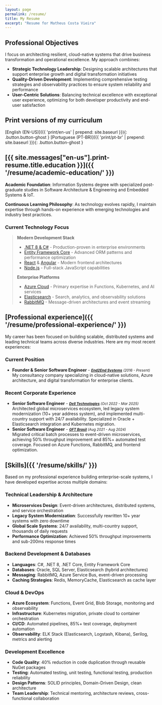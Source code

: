 ```yaml
---
layout: page
permalink: /resume/
title: My Resume
excerpt: "Resume for Matheus Costa Vieira"
---
```


## Professional Objectives

I focus on architecting resilient, cloud-native systems that drive business transformation and operational excellence. My approach combines:

* **Strategic Technology Leadership**: Designing scalable architectures that support enterprise growth and digital transformation initiatives
* **Quality-Driven Development**: Implementing comprehensive testing strategies and observability practices to ensure system reliability and performance
* **User-Centric Solutions**: Balancing technical excellence with exceptional user experience, optimizing for both developer productivity and end-user satisfaction

## Print versions of my curriculum

[English (EN-US)]({{ 'print/en-us'  | prepend: site.baseurl }}){: .button.button-ghost }
[Portuguese (PT-BR)]({{ 'print/pt-br'  | prepend: site.baseurl }}){: .button.button-ghost }

## [{{ site.messages["en-us"].print-resume.title.education }}]({{ '/resume/academic-education/' }})

**Academic Foundation**: Information Systems degree with specialized post-graduate studies in Software Architecture & Engineering and Embedded Systems & IoT.

**Continuous Learning Philosophy**: As technology evolves rapidly, I maintain expertise through hands-on experience with emerging technologies and industry best practices.

### Current Technology Focus

> **Modern Development Stack**
>
> * [.NET 8 & C#](https://docs.microsoft.com/dotnet/) - Production-proven in enterprise environments
> * [Entity Framework Core](https://docs.microsoft.com/ef/core/) - Advanced ORM patterns and performance optimization
> * [React](https://reactjs.org/) & [Angular](https://angular.io/) - Modern frontend architectures
> * [Node.js](https://nodejs.org/) - Full-stack JavaScript capabilities
>
> **Enterprise Platforms**
>
> * [Azure Cloud](https://azure.microsoft.com/) - Primary expertise in Functions, Kubernetes, and AI services
> * [Elasticsearch](https://www.elastic.co/) - Search, analytics, and observability solutions
> * [RabbitMQ](https://www.rabbitmq.com/) - Message-driven architectures and event streaming

## [Professional experience]({{ '/resume/professional-experience/' }})

My career has been focused on building scalable, distributed systems and leading technical teams across diverse industries. Here are my most recent experiences:

### Current Position

* **Founder & Senior Software Engineer** - <small>***[End2End Systems](https://end2end.com.br/)*** *(2016 - Present)*</small>  
  My consultancy company specializing in cloud-native solutions, Azure architecture, and digital transformation for enterprise clients.

### Recent Corporate Experience

* **Senior Software Engineer** - <small>***[Dell Technologies](https://www.dell.com/)*** *(Oct 2022 - Mar 2025)*</small>  
  Architected global microservices ecosystem, led legacy system modernization (10+ year address system), and implemented multi-country support with 24/7 availability. Specialized in Oracle + Elasticsearch integration and Kubernetes migration.
* **Senior Software Engineer** - <small>***[GFT Brasil](https://www.gft.com/)*** *(Aug 2021 - Aug 2024)*</small>  
  Migrated critical batch processes to event-driven microservices, achieving 50% throughput improvement and 85%+ automated test coverage. Focused on Azure Functions, RabbitMQ, and frontend optimization.

## [Skills]({{ '/resume/skills/' }})

Based on my professional experience building enterprise-scale systems, I have developed expertise across multiple domains:

### Technical Leadership & Architecture

* **Microservices Design**: Event-driven architectures, distributed systems, and service orchestration
* **Legacy System Modernization**: Successfully rewritten 10+ year systems with zero downtime
* **Global Scale Systems**: 24/7 availability, multi-country support, thousands of daily requests
* **Performance Optimization**: Achieved 50% throughput improvements and sub-200ms response times

### Backend Development & Databases

* **Languages**: C#, .NET 8, .NET Core, Entity Framework Core
* **Databases**: Oracle, SQL Server, Elasticsearch (hybrid architectures)
* **Messaging**: RabbitMQ, Azure Service Bus, event-driven processing
* **Caching Strategies**: Redis, MemoryCache, Elasticsearch as cache layer

### Cloud & DevOps

* **Azure Ecosystem**: Functions, Event Grid, Blob Storage, monitoring and observability
* **Infrastructure**: Kubernetes migration, private cloud to container orchestration
* **CI/CD**: Automated pipelines, 85%+ test coverage, deployment automation
* **Observability**: ELK Stack (Elasticsearch, Logstash, Kibana), Serilog, metrics and alerting

### Development Excellence

* **Code Quality**: 40% reduction in code duplication through reusable NuGet packages
* **Testing**: Automated testing, unit testing, functional testing, production reliability
* **Design Patterns**: SOLID principles, Domain-Driven Design, clean architecture
* **Team Leadership**: Technical mentoring, architecture reviews, cross-functional collaboration
